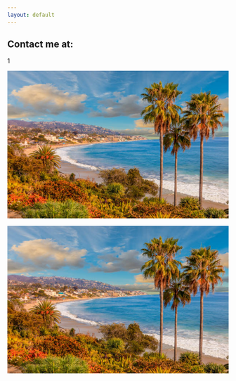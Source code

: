 ```yaml
---
layout: default
---
```


## Contact me at: 
1

<p align="center">
  <img src=photo1.jpg/>
</p>

![sunsest](photo1.jpg)
